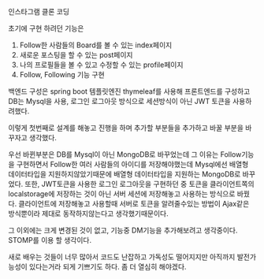 인스타그램 클론 코딩

초기에 구현 하려던 기능은
1. Follow한 사람들의 Board를 볼 수 있는 index페이지
2. 새로운 포스팅을 할 수 있는 post페이지
3. 나의 프로필들을 볼 수 있고 수정할 수 있는 profile페이지
4. Follow, Following 기능 구현

백엔드 구성은 spring boot 템플릿엔진 thymeleaf를 사용해 프론트엔드를 구성하고 DB는 Mysql을 사용, 로그인 로그아웃 방식으로 세션방식이 아닌 JWT 토큰을 사용하려했다.

이렇게 첫번째로 설계를 해놓고 진행을 하며 추가할 부분들을 추가하고 바꿀 부분을 바꾸자고 생각했다.

우선 바뀐부분은 DB를 Mysql이 아닌 MongoDB로 바꾸었는데 그 이유는 Follow기능을 구현하면서 Follow한 여러 사람들의 아이디를 저장해야했는데 Mysql에선 배열형 데이터타입을 지원하지않았기때문에 배열형 데이터타입을 지원하는 MongoDB로 바꾸었다.
또한, JWT토큰을 사용한 로그인 로그아웃을 구현하던 중 토큰을 클라이언트쪽의 localstorage에 저장하는 것이 아닌 서버 세션에 저장해놓고 사용하는 방식으로 바꿨다. 클라이언트에 저장해놓고 사용할때 서버로 토큰을 알려줄수있는 방법이 Ajax같은 방식뿐이라 제대로 동작하지않는다고 생각했기때문이다.

그 이외에는 크게 변경된 것이 없고, 기능중 DM기능을 추가해보려고 생각중이다. STOMP를 이용 할 생각이다.

새로 배우는 것들이 너무 많아서 코드도 난잡하고 가독성도 떨어지지만 아직까지 발전가능성이 있다는거라 되게 기쁘기도 하다. 좀 더 열심히 해야겠다.
